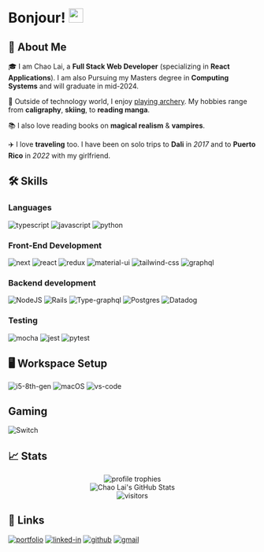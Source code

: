# Bonjour! <img src="https://media.giphy.com/media/hvRJCLFzcasrR4ia7z/giphy.gif" width="29px" height="29px">

## 🚀 About Me

🎓 I am Chao Lai, a **Full Stack Web Developer** (specializing in **React Applications**). I am also Pursuing my Masters degree in **Computing Systems** and will graduate in mid-2024.

🎸 Outside of technology world, I enjoy [playing archery](https://www.jerseycityarchery.com/). My hobbies range from **caligraphy**, **skiing**, to **reading manga**.

📚 I also love reading books on **magical realism** & **vampires**.

✈️ I love **traveling** too. I have been on solo trips to **Dali** in _2017_ and to **Puerto Rico** in _2022_ with my girlfriend.

## 🛠️ Skills

### Languages

![typescript](https://img.shields.io/badge/TypeScript-3178C6?style=for-the-badge&logo=typescript&logoColor=white)
![javascript](https://img.shields.io/badge/JavaScript-323330?style=for-the-badge&logo=javascript&logoColor=F7DF1E)
![python](https://img.shields.io/badge/Python-3776AB?style=for-the-badge&logo=python&logoColor=white)

### Front-End Development

![next](https://img.shields.io/badge/Next-000000?style=for-the-badge&logo=nextdotjs&logoColor=FFFFFF)
![react](https://img.shields.io/badge/React-20232A?style=for-the-badge&logo=react&logoColor=61DAFB)
![redux](https://img.shields.io/badge/Redux-593D88?style=for-the-badge&logo=redux&logoColor=white)
![material-ui](https://img.shields.io/badge/Material_UI-0081CB?style=for-the-badge&logo=mui&logoColor=white)
![tailwind-css](https://img.shields.io/badge/tailwind_css-06B6D4?style=for-the-badge&logo=tailwind-css&logoColor=white)
![graphql](https://img.shields.io/badge/GraphQL-E434AA?style=for-the-badge&logo=graphql&logoColor=white)

### Backend development

![NodeJS](https://img.shields.io/badge/node.js-6DA55F?style=for-the-badge&logo=node.js&logoColor=white)
![Rails](https://img.shields.io/badge/rails-%23CC0000.svg?style=for-the-badge&logo=ruby-on-rails&logoColor=white)
![Type-graphql](https://img.shields.io/badge/-TypeGraphQL-%23C04392?style=for-the-badge)
![Postgres](https://img.shields.io/badge/postgres-%23316192.svg?style=for-the-badge&logo=postgresql&logoColor=white)
![Datadog](https://img.shields.io/badge/datadog-%23632CA6.svg?style=for-the-badge&logo=datadog&logoColor=white)

### Testing

![mocha](https://img.shields.io/badge/Mocha-8D6748?style=for-the-badge&logo=mocha&logoColor=white)
![jest](https://img.shields.io/badge/Jest-C21325?style=for-the-badge&logo=jest&logoColor=white)
![pytest](https://img.shields.io/badge/Pytest-3776AB?style=for-the-badge&logo=python&logoColor=white)

## 🖥️ Workspace Setup

![i5-8th-gen](https://img.shields.io/badge/Intel-Core_i5_8th-0071C5?style=for-the-badge&logo=intel&logoColor=white)
![macOS](https://img.shields.io/badge/mac%20os-000000?style=for-the-badge&logo=macos&logoColor=F0F0F0)
![vs-code](https://img.shields.io/badge/VS_Code-007ACC?style=for-the-badge&logo=Visual-Studio-Code&logoColor=white)

## Gaming

![Switch](https://img.shields.io/badge/Switch-E60012?style=for-the-badge&logo=nintendo-switch&logoColor=white)

## 📈 Stats

<div align="center">
    <img src="https://github-profile-trophy.vercel.app/?username=nitgo-latte&row=1&column=6&margin-h=8&theme=darkhub&count_private=true&margin-w=15&no-frame=true" alt="profile trophies" />
    <br />
    <img src="https://github-readme-stats.vercel.app/api?username=nitgo-latte&show_icons=true&hide_border=true" alt="Chao Lai's GitHub Stats">
    <br />
    <img src="https://visitor-badge.laobi.icu/badge?page_id=nitgo-latte.nitgo-latte" alt="visitors">
</div>

## 🔗 Links

[![portfolio](https://img.shields.io/badge/Portfolio-5340ff?style=for-the-badge&logo=Google-chrome&logoColor=white)](https://nitgo-latte.github.io/)
[![linked-in](https://img.shields.io/badge/Linked_In-0077B5?style=for-the-badge&logo=LinkedIn&logoColor=white)](https://www.linkedin.com/in/chao-lai-2900)
[![github](https://img.shields.io/badge/GitHub-000000?style=for-the-badge&logo=GitHub&logoColor=white)](https://github.com/nitgo-latte)
[![gmail](https://img.shields.io/badge/Gmail-D14836?style=for-the-badge&logo=Gmail&logoColor=white)](mailto:chaolai.1082@gmail.com)
